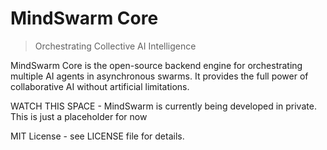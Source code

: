 # MindSwarm Core

> Orchestrating Collective AI Intelligence

MindSwarm Core is the open-source backend engine for orchestrating multiple AI agents in asynchronous swarms. It provides the full power of collaborative AI without artificial limitations.

WATCH THIS SPACE - MindSwarm is currently being developed in private. This is just a placeholder for now

MIT License - see LICENSE file for details.
